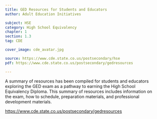 ```yaml
---
title: GED Resources for Students and Educators
author: Adult Education Initiatives

subject: HSE
category: High School Equivalency
chapter: 1
section: 1.3
tag: CDE

cover_image: cde_avatar.jpg

source: https://www.cde.state.co.us/postsecondary/hse
pdf: https://www.cde.state.co.us/postsecondary/gedresources

---
```

A summary of resources has been compiled for students and educators exploring the GED exam as a pathway to earning the High School Equivalency Diploma. This summary of resources includes information on the exam, how to schedule, preparation materials, and professional development materials.

<https://www.cde.state.co.us/postsecondary/gedresources>
